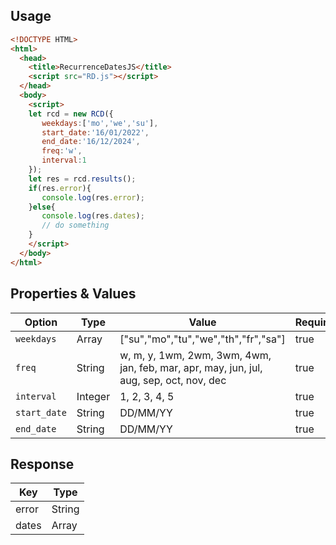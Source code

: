 ## Usage
```html
<!DOCTYPE HTML>
<html>
  <head>
    <title>RecurrenceDatesJS</title>
    <script src="RD.js"></script>
  </head>
  <body>
    <script>
    let rcd = new RCD({
       weekdays:['mo','we','su'],
       start_date:'16/01/2022',
       end_date:'16/12/2024',
       freq:'w',
       interval:1
    });
    let res = rcd.results();
    if(res.error){
       console.log(res.error);
    }else{
       console.log(res.dates);
       // do something
    }
    </script>
  </body>
</html>
```
## Properties & Values
| Option   | Type | Value | Required |
| ---      | ---       | --- | --- |
| <code>weekdays</code> | Array    | ["su","mo","tu","we","th","fr","sa"] | true |  
| <code>freq</code>     | String       | w, m, y, 1wm, 2wm, 3wm, 4wm, jan, feb, mar, apr, may, jun, jul, aug, sep, oct, nov, dec | true |
| <code>interval</code> | Integer | 1, 2, 3, 4, 5 | true |
|<code>start_date</code>|String|DD/MM/YY|true|
|<code>end_date</code>|String|DD/MM/YY|true|
## Response
| Key | Type |
| ---   | ---  | 
| error | String | 
| dates | Array |